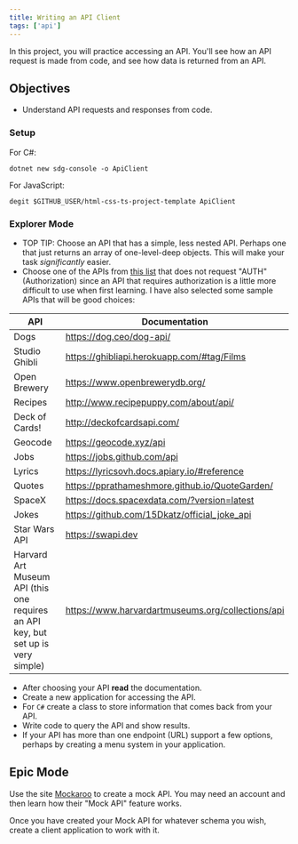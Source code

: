 ```yaml
---
title: Writing an API Client
tags: ['api']
---
```


In this project, you will practice accessing an API. You'll see how an API request is made from code, and see how data is returned from an API.

## Objectives

- Understand API requests and responses from code.

### Setup

For C#:

```shell
dotnet new sdg-console -o ApiClient
```

For JavaScript:

```shell
degit $GITHUB_USER/html-css-ts-project-template ApiClient
```

### Explorer Mode

- TOP TIP: Choose an API that has a simple, less nested API. Perhaps one that just returns an array of one-level-deep objects. This will make your task _significantly_ easier.
- Choose one of the APIs from [this list](https://github.com/public-apis/public-apis) that does not request "AUTH" (Authorization) since an API that requires authorization is a little more difficult to use when first learning. I have also selected some sample APIs that will be good choices:

| API                                                                              | Documentation                                     |
| -------------------------------------------------------------------------------- | ------------------------------------------------- |
| Dogs                                                                             | https://dog.ceo/dog-api/                          |
| Studio Ghibli                                                                    | https://ghibliapi.herokuapp.com/#tag/Films        |
| Open Brewery                                                                     | https://www.openbrewerydb.org/                    |
| Recipes                                                                          | http://www.recipepuppy.com/about/api/             |
| Deck of Cards!                                                                   | http://deckofcardsapi.com/                        |
| Geocode                                                                          | https://geocode.xyz/api                           |
| Jobs                                                                             | https://jobs.github.com/api                       |
| Lyrics                                                                           | https://lyricsovh.docs.apiary.io/#reference       |
| Quotes                                                                           | https://pprathameshmore.github.io/QuoteGarden/    |
| SpaceX                                                                           | https://docs.spacexdata.com/?version=latest       |
| Jokes                                                                            | https://github.com/15Dkatz/official_joke_api      |
| Star Wars API                                                                    | https://swapi.dev                                 |
| Harvard Art Museum API (this one requires an API key, but set up is very simple) | https://www.harvardartmuseums.org/collections/api |

- After choosing your API **read** the documentation.
- Create a new application for accessing the API.
- For `C#` create a class to store information that comes back from your API.
- Write code to query the API and show results.
- If your API has more than one endpoint (URL) support a few options, perhaps by creating a menu system in your application.

## Epic Mode

Use the site [Mockaroo](https://mockaroo.com/) to create a mock API. You may need an account and then learn how their "Mock API" feature works.

Once you have created your Mock API for whatever schema you wish, create a client application to work with it.
